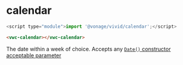 # calendar

```js
<script type="module">import '@vonage/vivid/calendar';</script>
```

```html preview
<vwc-calendar></vwc-calendar>
```


The date within a week of choice.
Accepts any [`Date()` constructor acceptable parameter](https://developer.mozilla.org/en-US/docs/Web/JavaScript/Reference/Global_Objects/Date/Date#parameters)
